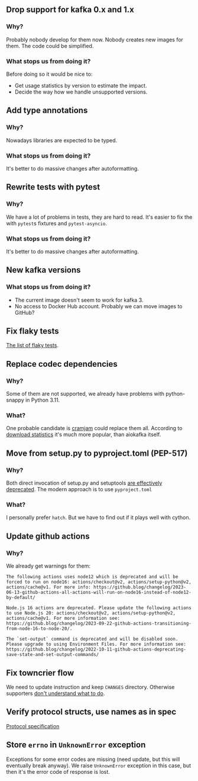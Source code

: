 ## Drop support for kafka 0.x and 1.x

### Why?

Probably nobody develop for them now. Nobody creates new images for them. The code could be simplified.

### What stops us from doing it?

Before doing so it would be nice to:

* Get usage statistics by version to estimate the impact.
* Decide the way how we handle unsupported versions.


## Add type annotations

### Why?

Nowadays libraries are expected to be typed.

### What stops us from doing it?

It's better to do massive changes after autoformatting.


## Rewrite tests with pytest

### Why?

We have a lot of problems in tests, they are hard to read. It's easier to fix the with `pytest`s fixtures and `pytest-asyncio`.

### What stops us from doing it?

It's better to do massive changes after autoformatting.


## New kafka versions

### What stops us from doing it?

* The current image doesn't seem to work for kafka 3.
* No access to Docker Hub account. Probably we can move images to GitHub?


## Fix flaky tests

[The list of flaky tests](./flaky-tests.md).


## Replace codec dependencies

### Why?

Some of them are not supported, we already have problems with python-snappy in Python 3.11.


### What?

One probable candidate is [cramjam](https://github.com/milesgranger/pyrus-cramjam) could replace them all. According to [download statistics](https://pepy.tech/project/cramjam) it's much more popular, than aiokafka itself.


## Move from setup.py to pyproject.toml (PEP-517)

### Why?

Both direct invocation of setup.py and setuptools [are effectively deprecated](https://blog.ganssle.io/articles/2021/10/setup-py-deprecated.html). The modern approach is to use `pyproject.toml`

### What?

I personally prefer `hatch`. But we have to find out if it plays well with cython.


## Update github actions

### Why?

We already get warnings for them:

```
The following actions uses node12 which is deprecated and will be forced to run on node16: actions/checkout@v2, actions/setup-python@v2, actions/cache@v1. For more info: https://github.blog/changelog/2023-06-13-github-actions-all-actions-will-run-on-node16-instead-of-node12-by-default/

Node.js 16 actions are deprecated. Please update the following actions to use Node.js 20: actions/checkout@v2, actions/setup-python@v2, actions/cache@v1. For more information see: https://github.blog/changelog/2023-09-22-github-actions-transitioning-from-node-16-to-node-20/.

The `set-output` command is deprecated and will be disabled soon. Please upgrade to using Environment Files. For more information see: https://github.blog/changelog/2022-10-11-github-actions-deprecating-save-state-and-set-output-commands/
```


## Fix towncrier flow

We need to update instruction and keep `CHANGES` directory.  Otherwise supporters [don't understand what to do](https://github.com/aio-libs/aiokafka/pull/912#issuecomment-1660290007).


## Verify protocol structs, use names as in spec

[Protocol specification](https://kafka.apache.org/protocol)


## Store `errno` in `UnknownError` exception

Exceptions for some error codes are missing (need update, but this will
eventually break anyway).  We raise `UnknownError` exception in this case,
but then it's the error code of response is lost.
